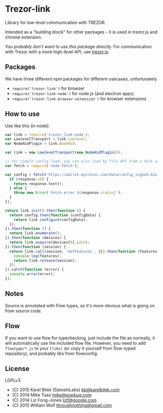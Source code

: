 Trezor-link
====

Library for low-level communication with TREZOR.

Intended as a "building block" for other packages - it is used in trezor.js and chrome extension.

*You probably don't want to use this package directly.* For communication with Trezor with a more high-level API, use [trezor.js](https://www.npmjs.com/package/trezor.js).

Packages
----
We have three different npm packages for different usecases, unfortunately.

* `require('trezor-link')` for browser
* `require('trezor-link-node')` for node.js (and electron apps)
* `require('trezor-link-browser-extension')` for browser extensions

How to use
-----

Use like this (in node):

```javascript
var link = require('trezor-link-node');
var LowlevelTransport = link.Lowlevel;
var NodeHidPlugin = link.NodeHid;

var link = new LowlevelTransport(new NodeHidPlugin());

// for simple config load; you can also load by file API from a disk without node-fetch
var fetch = require('node-fetch');

var config = fetch('https://wallet.mytrezor.com/data/config_signed.bin').then(function (response) {
  if (response.ok) {
    return response.text();
  } else {
    throw new Error(`Fetch error ${response.status}`);
  }
});

return link.init().then(function () { 
  return config.then(function (configData) {
    return link.configure(configData);
  });
}).then(function () {
  return link.enumerate();
}).then(function (devices) {
  return link.acquire(devices[0].path);
}).then(function (session) {
  return link.call(session, 'GetFeatures', {}).then(function (features) {
    console.log(features);
    return link.release(session);
  });
}).catch(function (error) {
  console.error(error);
});

```

Notes
---
Source is annotated with Flow types, so it's more obvious what is going on from source code.

Flow
----
If you want to use flow for typechecking, just include the file as normally, it will automatically use the included flow file. However, you need to add `flowtype/*.js` to your `[libs]` (or copy it yourself from flow-typed repository), and probably libs from flowconfig.

License
----
LGPLv3

* (C) 2015 Karel Bilek (SatoshiLabs) <kb@karelbilek.com>
* (C) 2014 Mike Tsao <mike@sowbug.com>
* (C) 2014 Liz Fong-Jones <lizf@google.com>
* (C) 2015 William Wolf <throughnothing@gmail.com>

